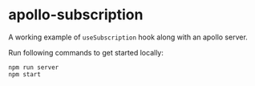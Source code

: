 # apollo-subscription

A working example of `useSubscription` hook along with an apollo server.

Run following commands to get started locally:

```
npm run server
npm start
```
